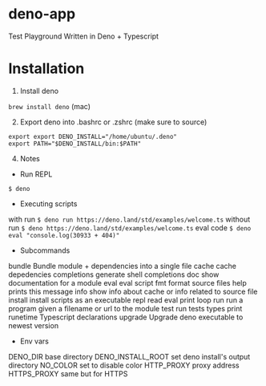 # deno-app
Test Playground Written in Deno + Typescript

# Installation
1. Install deno

  `brew install deno` (mac)

2. Export deno into .bashrc or .zshrc (make sure to source) 

  ```
  export export DENO_INSTALL="/home/ubuntu/.deno"
  export PATH="$DENO_INSTALL/bin:$PATH"
  ```

4. Notes

- Run REPL 

`$ deno`

- Executing scripts 
  
 with run 	`$ deno run https://deno.land/std/examples/welcome.ts`
 without run 	`$ deno https://deno.land/std/examples/welcome.ts`
 eval code 	`$ deno eval "console.log(30933 + 404)"`

- Subcommands

 bundle 	Bundle module + dependencies into a single file
 cache		cache depedencies
 completions	generate shell completions
 doc		show documentation for a module
 eval 		eval script
 fmt 		format source files
 help		prints this message 
 info 		show info about cache or info related to source file
 install	install scripts as an executable
 repl		read eval print loop
 run		run a program given a filename or url to the module
 test		run tests
 types		print runetime Typescript declarations
 upgrade	Upgrade deno executable to newest version

- Env vars

 DENO_DIR	base directory
 DENO_INSTALL_ROOT set deno install's output directory
 NO_COLOR 	set to disable color
 HTTP_PROXY	proxy address
 HTTPS_PROXY	same but for HTTPS
